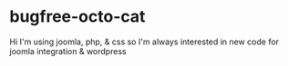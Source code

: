 bugfree-octo-cat
================
Hi
I'm using joomla, php, & css so I'm always interested in new code for joomla integration & wordpress 
